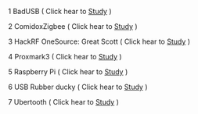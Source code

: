 
1 BadUSB 
( Click hear to [Study](https://github.com/hackersinsrilankaofc/NOTE-LAB/blob/main/Computer%20Parts/BadUSB.md) )

2 ComidoxZigbee 
( Click hear to [Study](https://github.com/hackersinsrilankaofc/NOTE-LAB/blob/main/Computer%20Parts/ComidoxZigbee.md) )

3 HackRF OneSource: Great Scott 
( Click hear to [Study](https://github.com/hackersinsrilankaofc/NOTE-LAB/blob/main/Computer%20Parts/HackRF%20OneSource:%20Great%20Scott.md) )

4 Proxmark3 
( Click hear to [Study](https://github.com/hackersinsrilankaofc/NOTE-LAB/blob/main/Computer%20Parts/Proxmark3.md) )

5 Raspberry Pi 
( Click hear to [Study](https://github.com/hackersinsrilankaofc/NOTE-LAB/blob/main/Computer%20Parts/Raspberry%20Pi.md) )

6 USB Rubber ducky 
( Click hear to [Study](https://github.com/hackersinsrilankaofc/NOTE-LAB/blob/main/Computer%20Parts/USB%20Rubber%20ducky.md) )

7 Ubertooth 
( Click hear to [Study](https://github.com/hackersinsrilankaofc/NOTE-LAB/blob/main/Computer%20Parts/Ubertooth.md) )
